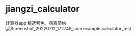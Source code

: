 # jiangzi_calculator
计算器app
精选紫色，典雅简约
![Screenshot_20220712_172749_com example calculator_test](https://user-images.githubusercontent.com/103363450/178659397-ccb27d2d-7a49-47a3-b7e7-750a62cc7da7.jpg)
